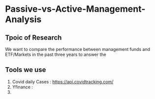 # Passive-vs-Active-Management-Analysis

## Tpoic of Research
We want to compare the performance between management funds and ETF/Markets in the past three years to answer the 





## Tools we use
1. Covid daily Cases : https://api.covidtracking.com/
2. Yfinance : 
3. 
